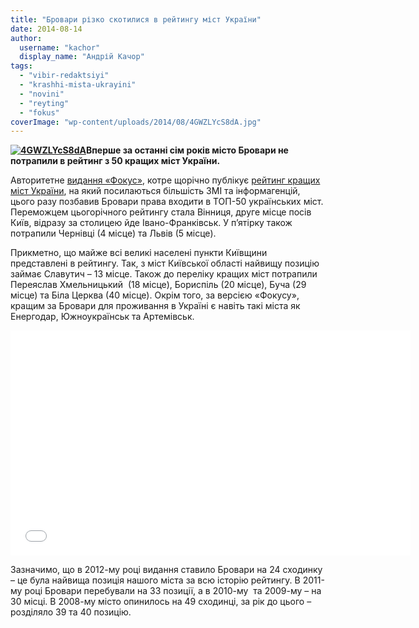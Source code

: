 ```yaml
---
title: "Бровари різко скотилися в рейтингу міст України"
date: 2014-08-14
author: 
  username: "kachor"
  display_name: "Андрій Качор"
tags: 
  - "vibir-redaktsiyi"
  - "krashhi-mista-ukrayini"
  - "novini"
  - "reyting"
  - "fokus"
coverImage: "wp-content/uploads/2014/08/4GWZLYcS8dA.jpg"
---
```


**[![4GWZLYcS8dA](https://mpz.brovary.org/wp-content/uploads/2014/08/4GWZLYcS8dA.jpg)](https://mpz.brovary.org/wp-content/uploads/2014/08/4GWZLYcS8dA.jpg)Вперше за останні сім років місто Бровари не потрапили в рейтинг з 50 кращих міст України.**

Авторитетне [видання «Фокус»](https://focus.ua/ratings/276793/?_utl_t=fb), котре щорічно публікує [рейтинг кращих міст України](https://life.pravda.com.ua/society/2014/08/14/177779/), на який посилаються більшість ЗМІ та інформагенцій, цього разу позбавив Бровари права входити в ТОП-50 українських міст. Переможцем цьогорічного рейтингу стала Вінниця, друге місце посів Київ, відразу за столицею йде Івано-Франківськ. У п’ятірку також потрапили Чернівці (4 місце) та Львів (5 місце).

Прикметно, що майже всі великі населені пункти Київщини представлені в рейтингу. Так, з міст Київської області найвищу позицію займає Славутич – 13 місце. Також до переліку кращих міст потрапили Переяслав Хмельницький  (18 місце), Бориспіль (20 місце), Буча (29 місце) та Біла Церква (40 місце). Окрім того, за версією «Фокусу», кращим за Бровари для проживання в Україні є навіть такі міста як Енергодар, Южноукраїнськ та Артемівськ.

<iframe src="//www.youtube.com/embed/lTcTFzjGeoA" width="640" height="360" frameborder="0" allowfullscreen="allowfullscreen"></iframe>

Зазначимо, що в 2012-му році видання ставило Бровари на 24 сходинку – це була найвища позиція нашого міста за всю історію рейтингу. В 2011-му році Бровари перебували на 33 позиції, а в 2010-му  та 2009-му – на 30 місці. В 2008-му місто опинилось на 49 сходинці, за рік до цього – розділяло 39 та 40 позицію.
